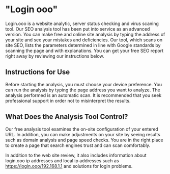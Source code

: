 # "Login ooo"
Login.ooo  is a website analytic, server status checking and virus scaning tool.
Our SEO analysis tool has been put into service as an advanced version. You can make free and online site analysis by typing the address of your site and see your mistakes and deficiencies. Our tool, which scans on site SEO, lists the parameters determined in line with Google standards by scanning the page and with explanations. You can get your free SEO report right away by reviewing our instructions below.

## Instructions for Use

Before starting the analysis, you must choose your device preference.
You can run the analysis by typing the page address you want to analyze.
The analysis performed is an automatic scan. It is recommended that you seek professional support in order not to misinterpret the results.

## What Does the Analysis Tool Control?
Our free analysis tool examines the on-site configuration of your entered URL. In addition, you can make adjustments on your site by seeing results such as domain analysis and page speed checks. You are in the right place to create a page that search engines trust and can scan comfortably.

In addition to the web site review, it also includes information about login.ooo ip addresses and local ip addresses such as https://login.ooo/192.168.1.1 and solutions for login problems.
